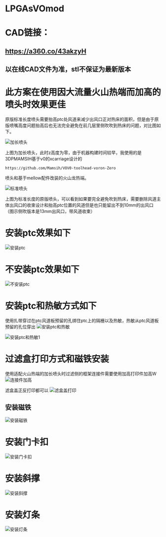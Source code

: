 # LPGAsVOmod

# CAD链接：

## https://a360.co/43akzyH
## 以在线CAD文件为准，stl不保证为最新版本

# 此方案在使用因大流量火山热端而加高的喷头时效果更佳

原版标准长度喷头需要抬高ptc处风道来减少出风口正对热床的面积，但是由于原版喷嘴高度问题抬高后也无法完全避免在前几层里侧吹吹到热床的问题，对比图如下。

![加长喷头](/img/火山加长长度侧吹高度.jpg "加长喷头")
    
上图为加长喷头，此时z高度为零，由于机器构建时间较早，我使用的是3DPMAMSIH基于v0的xcarriage设计的 

    https://github.com/Mamsih/VOV0-toolhead-voron-Zero
    
喷头和基于mellow配件改装的火山龙热端。

![标准喷头](/img/原版标准长度侧吹高度.jpg "标准喷头")
    
上图为标准长度的原版喷头，可以看到如果要完全避免吹到热床，需要删除风道主体出风口的收束设计和抬高ptc位置的风道但是也只能留出不到10mm的出风口（图示侧吹版本是13mm出风口，带风道收束）

# 安装ptc效果如下

![安装ptc](/img/PTC.jpg "安装ptc")

# 不安装ptc效果如下

![不安装ptc](/img/NO_PTC.jpg "不安装ptc")

# 安装ptc和热敏方式如下 
使用扎带穿过在ptc风道板预留的孔绑住ptc上的隔栅以及热敏，热敏从ptc风道板预留的孔位穿出
![安装ptc和热敏](/img/IMG_20230513_214400.jpg "安装ptc和热敏")

![安装ptc和热敏1](/img/IMG_20230513_214424.jpg "安装ptc和热敏1")

# 过滤盒打印方式和磁铁安装 

使用适配火山热端的加长喷头时过滤侧的框架连接件需要使用加高打印件加高W
![连接件加高](/img/框架连接件加高.jpg "连接件加高")

滤盒盖正反打印都可以
![滤盒盖打印](/img/IMG_20230513_212849.jpg "滤盒盖打印")

## 安装磁铁

![安装磁铁](/img/IMG_20230513_213003.jpg "安装磁铁")

# 安装门卡扣

![安装门卡扣](/img/IMG_20230617_192143.jpg "安装门卡扣")

# 安装斜撑

![安装斜撑](/img/斜撑安装.jpg "安装斜撑")

# 安装灯条

![安装灯条](/img/灯条安装.jpg "安装灯条")

